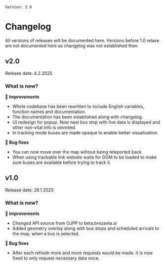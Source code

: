 
`Version: 2.0`
# Changelog
All versions of releases will be documented here. Versions before 1.0 relase are not documented here as changelog was not established then. 

## v2.0
Release date: 4.2.2025
### What is new?
**🌟 Improvements**  
* Whole codebase has been rewritten to include English variables, function names and documentation.
* The documentation has been established along with changelog.
* UI redesign for popup. Now next bus stop with live data is displayed and other non-vital info is ommited.
* In tracking mode buses are made opaque to enable better visualization.

**🐛 Bug fixes**  
* You can now move over the map wihtout being teleported back.
* When using trackable link website waits for DOM to be loaded to make sure buses are available before trying to track it.

## v1.0
Release date: 28.1.2025
### What is new?
**🌟 Improvements**  
* Changed API source from OJPP to beta.brezavta.si  
* Added geometry overlay along with bus stops and scheduled arrivals to the map, when a bus is selected.

**🐛 Bug fixes**  
* After each refresh more and more requests would be made. It is now fixed to only request necessary data once.

